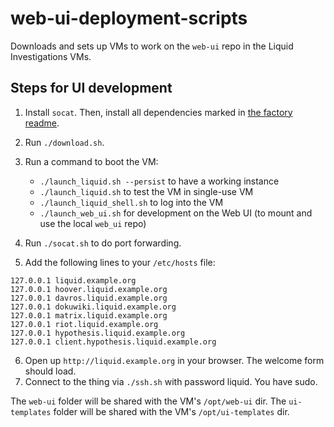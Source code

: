 # web-ui-deployment-scripts

Downloads and sets up VMs to work on the `web-ui` repo in the Liquid Investigations VMs.

## Steps for UI development

1. Install `socat`. Then, install all dependencies marked in [the factory readme](https://github.com/liquidinvestigations/factory).
2. Run `./download.sh`.
3. Run a command to boot the VM:

	- `./launch_liquid.sh --persist` to have a working instance
	- `./launch_liquid.sh` to test the VM in single-use VM
	- `./launch_liquid_shell.sh` to log into the VM
	- `./launch_web_ui.sh` for development on the Web UI (to mount and use the local `web_ui` repo)

4. Run `./socat.sh` to do port forwarding.
5. Add the following lines to your `/etc/hosts` file:

```
127.0.0.1 liquid.example.org
127.0.0.1 hoover.liquid.example.org
127.0.0.1 davros.liquid.example.org
127.0.0.1 dokuwiki.liquid.example.org
127.0.0.1 matrix.liquid.example.org
127.0.0.1 riot.liquid.example.org
127.0.0.1 hypothesis.liquid.example.org
127.0.0.1 client.hypothesis.liquid.example.org
```

6. Open up `http://liquid.example.org` in your browser. The welcome form should load.
7. Connect to the thing via `./ssh.sh` with password liquid. You have sudo.

The `web-ui` folder will be shared with the VM's `/opt/web-ui` dir.
The `ui-templates` folder will be shared with the VM's `/opt/ui-templates` dir.
